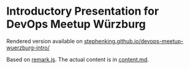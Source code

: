 # Introductory Presentation for DevOps Meetup Würzburg

Rendered version available on [stephenking.github.io/devops-meetup-wuerzburg-intro/](http://stephenking.github.io/devops-meetup-wuerzburg-intro/)

Based on [remark.js](http://remarkjs.com). The actual content is in [content.md](https://github.com/StephenKing/devops-meetup-wuerzburg-intro/blob/master/content.md).

